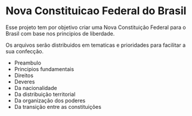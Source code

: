 # Nova Constituicao Federal do Brasil
Esse projeto tem por objetivo criar uma Nova Constituição Federal para o Brasil com base nos principios de liberdade.

Os arquivos serão distribuidos em tematicas e prioridades para facilitar a sua confecção.

- Preambulo
- Principios fundamentais
- Direitos
- Deveres
- Da nacionalidade
- Da distribuição territorial
- Da organização dos poderes
- Da transição entre as constituições
